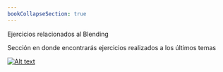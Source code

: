 ```yaml
---
bookCollapseSection: true
---
```


Ejercicios relacionados al Blending

Sección en donde encontrarás ejercicios realizados a los últimos temas


[![Alt text](https://img.youtube.com/vi/A235sP7DSuM/0.jpg)](https://youtu.be/A235sP7DSuM)